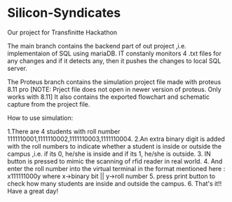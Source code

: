 # Silicon-Syndicates
Our project for Transfinitte Hackathon 

The main branch contains the backend part of out project ,i.e. implementaion of SQL using mariaDB. IT constanly monitors 4 .txt files for any changes and if it detects
any, then it pushes the changes to local SQL server.

The Proteus branch contains the simulation project file made with proteus 8.11 pro [NOTE: Prject file does not open in newer version of proteus. Only works with 8.11]
It also contains the exported flowchart and schematic capture from the project file.


How to use simulation:

1.There are 4 students with roll number 1111110001,1111110002,1111110003,1111110004.
2.An extra binary digit is added with the roll numbers to indicate whether a student is inside or outside the campus ,i.e. if its 0, he/she is inside and if its 1, he/she
is outside.
3. IN button is pressed to mimic the scanning of rfid reader in real world. 
4. And enter the roll number into the virtual terminal in the format mentioned here : x111111000y where x->binary bit || y->roll number
5. press print button to check how many students are inside and outside the campus.
6. That's it!! Have a great day!
